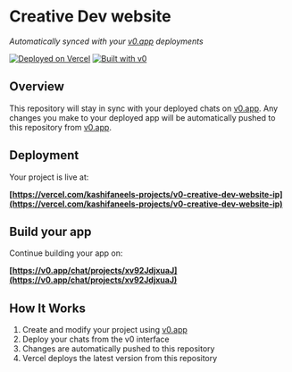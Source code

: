 # Creative Dev website

*Automatically synced with your [v0.app](https://v0.app) deployments*

[![Deployed on Vercel](https://img.shields.io/badge/Deployed%20on-Vercel-black?style=for-the-badge&logo=vercel)](https://vercel.com/kashifaneels-projects/v0-creative-dev-website-ip)
[![Built with v0](https://img.shields.io/badge/Built%20with-v0.app-black?style=for-the-badge)](https://v0.app/chat/projects/xv92JdjxuaJ)

## Overview

This repository will stay in sync with your deployed chats on [v0.app](https://v0.app).
Any changes you make to your deployed app will be automatically pushed to this repository from [v0.app](https://v0.app).

## Deployment

Your project is live at:

**[https://vercel.com/kashifaneels-projects/v0-creative-dev-website-ip](https://vercel.com/kashifaneels-projects/v0-creative-dev-website-ip)**

## Build your app

Continue building your app on:

**[https://v0.app/chat/projects/xv92JdjxuaJ](https://v0.app/chat/projects/xv92JdjxuaJ)**

## How It Works

1. Create and modify your project using [v0.app](https://v0.app)
2. Deploy your chats from the v0 interface
3. Changes are automatically pushed to this repository
4. Vercel deploys the latest version from this repository
